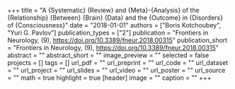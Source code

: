 +++
title = "A {Systematic} {Review} and {Meta}-{Analysis} of the {Relationship} {Between} {Brain} {Data} and the {Outcome} in {Disorders} of {Consciousness}"
date = "2018-01-01"
authors = ["Boris Kotchoubey", "Yuri G. Pavlov"]
publication_types = ["2"]
publication = "Frontiers in Neurology, (9), https://doi.org/10.3389/fneur.2018.00315"
publication_short = "Frontiers in Neurology, (9), https://doi.org/10.3389/fneur.2018.00315"
abstract = ""
abstract_short = ""
image_preview = ""
selected = false
projects = []
tags = []
url_pdf = ""
url_preprint = ""
url_code = ""
url_dataset = ""
url_project = ""
url_slides = ""
url_video = ""
url_poster = ""
url_source = ""
math = true
highlight = true
[header]
image = ""
caption = ""
+++
